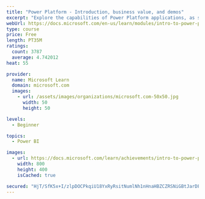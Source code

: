 ```yaml
---
title: "Power Platform - Introduction, business value, and demos"
excerpt: "Explore the capabilities of Power Platform applications, as seen in demonstrations and customer case studies."
webUrl: https://docs.microsoft.com/en-us/learn/modules/intro-to-power-platform-mba/
type: course
price: Free
length: PT35M
ratings:
  count: 3787
  average: 4.742012
heat: 55

provider:
  name: Microsoft Learn
  domain: microsoft.com
  images:
    - url: /assets/images/organizations/microsoft.com-50x50.jpg
      width: 50
      height: 50

levels:
  - Beginner

topics:
  - Power BI

images:
  - url: https://docs.microsoft.com/learn/achievements/intro-to-power-platform-social.png
    width: 800
    height: 400
    isCached: true

secured: "HjT/SfK5x+I/zlpDOCPkqiU18YxRyRsitNumlNh1nHnaHBZCZRSNiGBtJarDFW7soheeCs+ZS1nAwPiIN8URhu4LynPL50E4M2svGCaAQA8nZHzi9p6HdU/87cNbvnDwU0jITn7fDSTnK8oYfC58/RH181kJWqFnFj0L+HGKUXi9FiyeP/tBGUb5KBiLl61+RgtoFr3byxay7C2bUyU6gpZD8vIle5yYtGkb9TYlIwXkoSJgXwe0NkNsQFkUTEZpM4rcemLIHetOIjrL1kcT//CBQBo8UTjzLLYeN1CeFiqlQ3KWVTapkAegSK8a/G8Bom1u7dVvfLiqss7uQ4O8PQk5fAt8YIxlaEWZLd1el0rTvUgP/FX+WA3yet0Cf4q27QMM/GyMpYWNY97nLKA2vqzYtPxnB3HJZw/i/bhM2cU=;c84Z5mQlmIMa8zvADO+r8w=="
---
```



